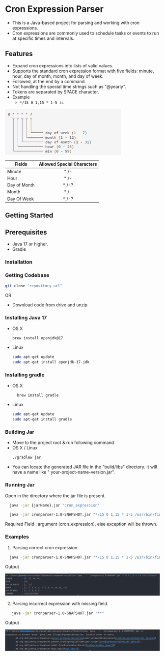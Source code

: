 # Cron Expression Parser

- This is a Java-based project for parsing and working with cron expressions. 
- Cron expressions are commonly used to schedule tasks or events to run at specific times and intervals.

## Features

- Expand cron expressions into lists of valid values.
- Supports the standard cron expression format with five fields: minute, hour, day of month, month, and day of week.
- Followed, at the end by a command.
- Not handling the special time strings such as "@yearly".
- Tokens are separated by SPACE character.
- Example
  - ```*/15 0 1,15 * 1-5 ls```

![specification.png](specification.png)

| Fields       | Allowed Special Characters | 
|--------------|:--------------------------:|
| Minute       |            *,/-            | 
| Hour         |            *,/-            |
| Day of Month |           *,/-?            |
| Month        |            *,/-            |
| Day Of Week  |           *,/-?            |

## Getting Started

## Prerequisites

- Java 17 or higher.
- Gradle

### Installation

### Getting Codebase

  ```bash
  git clone "repository_url"
  ```

OR

- Download code from drive and unzip

### Installing Java 17

- OS X
  ```bash
  brew install openjdk@17
  ```
- Linux
  ```bash
  sudo apt-get update
  sudo apt-get install openjdk-17-jdk
  ```

### Installing gradle

- OS X
  ```bash
    brew install gradle
  ```
- Linux
  ```bash
  sudo apt-get update
  sudo apt-get install gradle
  ```

### Building Jar

- Move to the project root & run following command
- OS X / Linux
  ```bash
  ./gradlew jar
  ```
- You can locate the generated JAR file in the "build/libs" directory. It will have a name like "
  your-project-name-version.jar".

### Running Jar

Open in the directory where the jar file is present.

```bash
  java -jar {jarName}.jar "cron_expression"
```

```bash
  java -jar cronparser-1.0-SNAPSHOT.jar "*/15 0 1,15 * 1-5 /usr/bin/find"
```

Required Field : argument (cron_expression), else exception will be thrown.

### Examples

1. Parsing correct cron expression

```bash
  java -jar cronparser-1.0-SNAPSHOT.jar "*/15 0 1,15 * 1-5 /usr/bin/find"
```

Output

![HappyPath.png](HappyPath.png)

2. Parsing incorrect expression with missing field.

```bash
   java -jar cronparser-1.0-SNAPSHOT.jar "**"
  ```

Output

![InvalidPartCount.png](InvalidPartCount.png)
